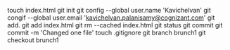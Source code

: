touch index.html
git init
git config --global user.name 'Kavichelvan'
git congif --global user.email 'kavichelvan.palanisamy@cognizant.com'
git add.
git add index.html
git rm --cached index.html
git status
git commit
git commit -m 'Changed one file'
touch .gitignore
git branch brunch1
git checkout brunch1